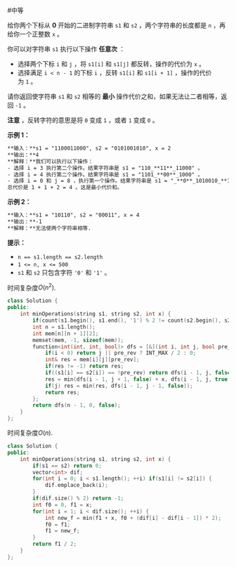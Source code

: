 #中等 

给你两个下标从 **0** 开始的二进制字符串 `s1` 和 `s2` ，两个字符串的长度都是 `n` ，再给你一个正整数 `x` 。

你可以对字符串 `s1` 执行以下操作 **任意次** ：

- 选择两个下标 `i` 和 `j` ，将 `s1[i]` 和 `s1[j]` 都反转，操作的代价为 `x` 。
- 选择满足 `i < n - 1` 的下标 `i` ，反转 `s1[i]` 和 `s1[i + 1]` ，操作的代价为 `1` 。

请你返回使字符串 `s1` 和 `s2` 相等的 **最小** 操作代价之和，如果无法让二者相等，返回 `-1` 。

**注意** ，反转字符的意思是将 `0` 变成 `1` ，或者 `1` 变成 `0` 。

**示例 1：**

```txt
**输入：**s1 = "1100011000", s2 = "0101001010", x = 2
**输出：**4
**解释：**我们可以执行以下操作：
- 选择 i = 3 执行第二个操作。结果字符串是 s1 = "110_**11**_11000" 。
- 选择 i = 4 执行第二个操作。结果字符串是 s1 = "1101_**00**_1000" 。
- 选择 i = 0 和 j = 8 ，执行第一个操作。结果字符串是 s1 = "_**0**_1010010_**1**_0" = s2 。
总代价是 1 + 1 + 2 = 4 。这是最小代价和。
```

**示例 2：**

```txt
**输入：**s1 = "10110", s2 = "00011", x = 4
**输出：**-1
**解释：**无法使两个字符串相等.
```

**提示：**

- `n == s1.length == s2.length`
- `1 <= n, x <= 500`
- `s1` 和 `s2` 只包含字符 `'0'` 和 `'1'` 。

时间复杂度$O(n^2)$.
```c++
class Solution {
public:
    int minOperations(string s1, string s2, int x) {
        if(count(s1.begin(), s1.end(), '1') % 2 != count(s2.begin(), s2.end(), '1') % 2) return -1;
        int n = s1.length();
        int mem[n][n + 1][2];
        memset(mem, -1, sizeof(mem));
        function<int(int, int, bool)> dfs = [&](int i, int j, bool pre_rev) -> int {
            if(i < 0) return j || pre_rev ? INT_MAX / 2 : 0;
            int& res = mem[i][j][pre_rev];
            if(res != -1) return res;
            if((s1[i] == s2[i]) == !pre_rev) return dfs(i - 1, j, false);
            res = min(dfs(i - 1, j + 1, false) + x, dfs(i - 1, j, true) + 1);
            if(j) res = min(res, dfs(i - 1, j - 1, false));
            return res;
        };
        return dfs(n - 1, 0, false);
    }
};
```

时间复杂度$O(n)$.

```c++
class Solution {
public:
    int minOperations(string s1, string s2, int x) {
        if(s1 == s2) return 0;
        vector<int> dif;
        for(int i = 0; i < s1.length(); ++i) if(s1[i] != s2[i]) {
            dif.emplace_back(i);
        }
        if(dif.size() % 2) return -1;
        int f0 = 0, f1 = x;
        for(int i = 1; i < dif.size(); ++i) {
            int new_f = min(f1 + x, f0 + (dif[i] - dif[i - 1]) * 2);
            f0 = f1; 
            f1 = new_f;
        }
        return f1 / 2;
    }
};
```

